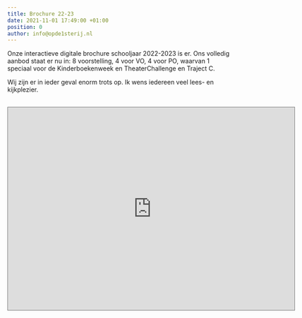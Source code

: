 ```yaml
---
title: Brochure 22-23
date: 2021-11-01 17:49:00 +01:00
position: 0
author: info@opde1sterij.nl
---
```


Onze interactieve digitale brochure schooljaar 2022-2023 is er. Ons volledig aanbod staat er nu in: 8 voorstelling, 4 voor VO, 4 voor PO, waarvan 1 speciaal voor de Kinderboekenweek en TheaterChallenge en Traject C.

Wij zijn er in ieder geval enorm trots op. Ik wens iedereen veel lees- en kijkplezier. 
<br><br>
<iframe style="border: 1px solid #777;" src="https://indd.adobe.com/embed/7f57be93-7ff3-4708-a07d-05f0129dbab7?startpage=1&allowFullscreen=true" width="650px" height="460px" frameborder="0" allowfullscreen=""></iframe>